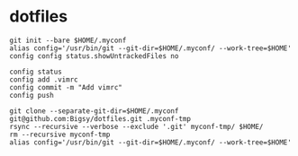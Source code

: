 # dotfiles
    git init --bare $HOME/.myconf
    alias config='/usr/bin/git --git-dir=$HOME/.myconf/ --work-tree=$HOME'
    config config status.showUntrackedFiles no
    
    config status
    config add .vimrc
    config commit -m "Add vimrc"
    config push
    
    git clone --separate-git-dir=$HOME/.myconf git@github.com:Bigsy/dotfiles.git .myconf-tmp
    rsync --recursive --verbose --exclude '.git' myconf-tmp/ $HOME/
    rm --recursive myconf-tmp
    alias config='/usr/bin/git --git-dir=$HOME/.myconf/ --work-tree=$HOME'
    
    
